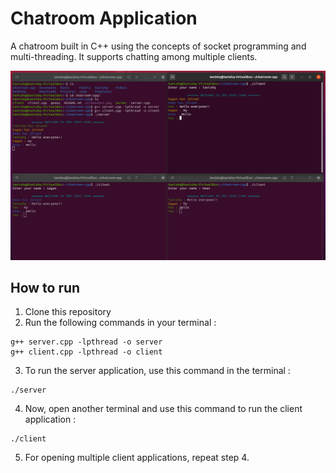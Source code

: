 # Chatroom Application

A chatroom built in C++ using the concepts of socket programming and multi-threading. It supports chatting among multiple clients.

![](https://github.com/tanishq1306/Chatroom-Application/blob/main/Images/ss.PNG)
## How to run

1. Clone this repository
2. Run the following commands in your terminal :
```
g++ server.cpp -lpthread -o server
g++ client.cpp -lpthread -o client
```
3. To run the server application, use this command in the terminal :
```
./server
```

4. Now, open another terminal and use this command to run the client application :
```
./client
```

5. For opening multiple client applications, repeat step 4.

